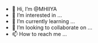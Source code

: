 - 👋 Hi, I’m @MHIIYA
- 👀 I’m interested in ...
- 🌱 I’m currently learning ...
- 💞️ I’m looking to collaborate on ...
- 📫 How to reach me ...

<!---
MHIIYA/MHIIYA is a ✨ special ✨ repository because its `README.md` (this file) appears on your GitHub profile.
You can click the Preview link to take a look at your changes.
--->
